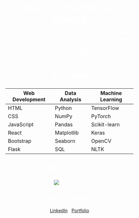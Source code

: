 <div align="center" style="background-image: url('Banner.png'); background-size: cover; color: white; padding: 50px;">

# Hi there, I'm Ravish Kumar Tiwari 👋

I'm a B.Tech student in Computer Science and Engineering with a specialization in Artificial Intelligence and Machine Learning. I love to learn new things and solve problems. I have experience in web development, data analysis, and machine learning. I'm currently working on some cool projects using React, Flask, and TensorFlow.

## 🛠️ My skills

| Web Development | Data Analysis | Machine Learning |
| --------------- | ------------- | ---------------- |
| HTML            | Python        | TensorFlow       |
| CSS             | NumPy         | PyTorch          |
| JavaScript      | Pandas        | Scikit-learn     |
| React           | Matplotlib    | Keras            |
| Bootstrap       | Seaborn       | OpenCV           |
| Flask           | SQL           | NLTK             |

## 📈 My GitHub stats

![GitHub Stats](https://github-readme-stats.vercel.app/api?username=Newton2025&show_icons=true&hide_title=true)

## 🌐 Find me on

[LinkedIn](https://www.linkedin.com/in/ravish-kumar-tiwari-37b030231?utm_source=share&utm_campaign=share_via&utm_content=profile&utm_medium=android_app) | [Portfolio](https://RKTWorld.netlify.com)

</div>
